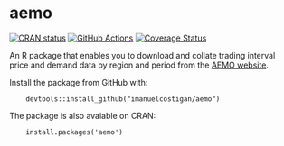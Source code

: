# aemo

<!-- badges: start -->
[![CRAN
status](https://www.r-pkg.org/badges/version/aemo)](https://CRAN.R-project.org/package=aemo)
[![GitHub
Actions](https://github.com/imanuelcostigan/fmbasics/workflows/R-CMD-check/badge.svg)](https://github.com/imanuelcostigan/fmbasics/actions?workflow=R-CMD-check)
[![Coverage Status](https://img.shields.io/codecov/c/github/imanuelcostigan/aemo/master.svg)](https://codecov.io/github/imanuelcostigan/aemo?branch=master)
<!-- badges: end -->

An R package that enables you to download and collate trading interval price and demand data by region and period from the [AEMO website](https://www.aemo.com.au/energy-systems/electricity/national-electricity-market-nem/data-nem/aggregated-data).

Install the package from GitHub with:

        devtools::install_github("imanuelcostigan/aemo")

The package is also avaiable on CRAN:

        install.packages('aemo')

